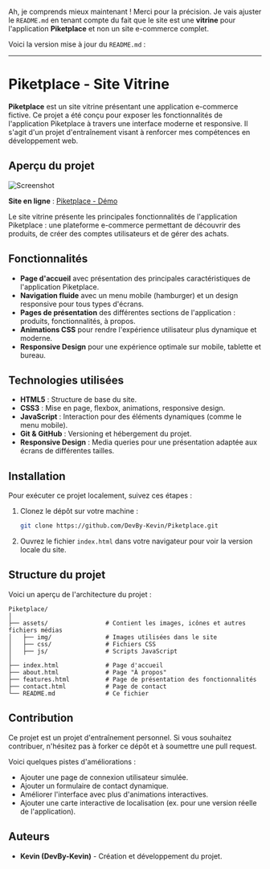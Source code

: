 Ah, je comprends mieux maintenant ! Merci pour la précision. Je vais ajuster le `README.md` en tenant compte du fait que le site est une **vitrine** pour l'application **Piketplace** et non un site e-commerce complet.

Voici la version mise à jour du `README.md` :

---

# Piketplace - Site Vitrine

**Piketplace** est un site vitrine présentant une application e-commerce fictive. Ce projet a été conçu pour exposer les fonctionnalités de l'application Piketplace à travers une interface moderne et responsive. Il s'agit d'un projet d'entraînement visant à renforcer mes compétences en développement web.

## Aperçu du projet

![Screenshot](https://devby-kevin.github.io/Piketplace/assets/img/screenshot.png)

**Site en ligne** : [Piketplace - Démo](https://devby-kevin.github.io/Piketplace/)

Le site vitrine présente les principales fonctionnalités de l'application Piketplace : une plateforme e-commerce permettant de découvrir des produits, de créer des comptes utilisateurs et de gérer des achats.

## Fonctionnalités

* **Page d'accueil** avec présentation des principales caractéristiques de l'application Piketplace.
* **Navigation fluide** avec un menu mobile (hamburger) et un design responsive pour tous types d'écrans.
* **Pages de présentation** des différentes sections de l'application : produits, fonctionnalités, à propos.
* **Animations CSS** pour rendre l'expérience utilisateur plus dynamique et moderne.
* **Responsive Design** pour une expérience optimale sur mobile, tablette et bureau.

## Technologies utilisées

* **HTML5** : Structure de base du site.
* **CSS3** : Mise en page, flexbox, animations, responsive design.
* **JavaScript** : Interaction pour des éléments dynamiques (comme le menu mobile).
* **Git & GitHub** : Versioning et hébergement du projet.
* **Responsive Design** : Media queries pour une présentation adaptée aux écrans de différentes tailles.

## Installation

Pour exécuter ce projet localement, suivez ces étapes :

1. Clonez le dépôt sur votre machine :

   ```bash
   git clone https://github.com/DevBy-Kevin/Piketplace.git
   ```

2. Ouvrez le fichier `index.html` dans votre navigateur pour voir la version locale du site.

## Structure du projet

Voici un aperçu de l'architecture du projet :

```
Piketplace/
│
├── assets/                # Contient les images, icônes et autres fichiers médias
│   ├── img/               # Images utilisées dans le site
│   ├── css/               # Fichiers CSS
│   ├── js/                # Scripts JavaScript
│
├── index.html             # Page d'accueil
├── about.html             # Page "À propos"
├── features.html          # Page de présentation des fonctionnalités
├── contact.html           # Page de contact
└── README.md              # Ce fichier
```

## Contribution

Ce projet est un projet d'entraînement personnel. Si vous souhaitez contribuer, n'hésitez pas à forker ce dépôt et à soumettre une pull request.

Voici quelques pistes d'améliorations :

* Ajouter une page de connexion utilisateur simulée.
* Ajouter un formulaire de contact dynamique.
* Améliorer l'interface avec plus d'animations interactives.
* Ajouter une carte interactive de localisation (ex. pour une version réelle de l'application).

## Auteurs

* **Kevin (DevBy-Kevin)** - Création et développement du projet.
